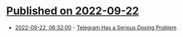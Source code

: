 # [Published on 2022-09-22](index.md)

* [2022-09-22, 06:32:00](https://soylentnews.org/article.pl?sid=22/09/21/1414223&from=rss) - [Telegram Has a Serious Doxing Problem](https://soylentnews.org/article.pl?sid=22/09/21/1414223&from=rss)
